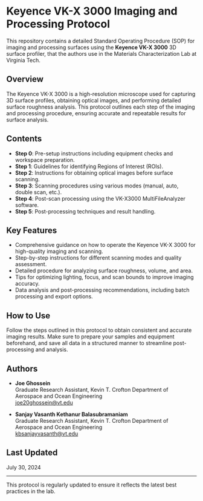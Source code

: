 # Keyence VK-X 3000 Imaging and Processing Protocol

This repository contains a detailed Standard Operating Procedure (SOP) for imaging and processing surfaces using the **Keyence VK-X 3000** 3D surface profiler, that the authors use in the Materials Characterization Lab at Virginia Tech.

## Overview

The Keyence VK-X 3000 is a high-resolution microscope used for capturing 3D surface profiles, obtaining optical images, and performing detailed surface roughness analysis. This protocol outlines each step of the imaging and processing procedure, ensuring accurate and repeatable results for surface analysis.

## Contents

- **Step 0**: Pre-setup instructions including equipment checks and workspace preparation.
- **Step 1**: Guidelines for identifying Regions of Interest (ROIs).
- **Step 2**: Instructions for obtaining optical images before surface scanning.
- **Step 3**: Scanning procedures using various modes (manual, auto, double scan, etc.).
- **Step 4**: Post-scan processing using the VK-X3000 MultiFileAnalyzer software.
- **Step 5**: Post-processing techniques and result handling.

## Key Features

- Comprehensive guidance on how to operate the Keyence VK-X 3000 for high-quality imaging and scanning.
- Step-by-step instructions for different scanning modes and quality assessment.
- Detailed procedure for analyzing surface roughness, volume, and area.
- Tips for optimizing lighting, focus, and scan bounds to improve imaging accuracy.
- Data analysis and post-processing recommendations, including batch processing and export options.

## How to Use

Follow the steps outlined in this protocol to obtain consistent and accurate imaging results. Make sure to prepare your samples and equipment beforehand, and save all data in a structured manner to streamline post-processing and analysis.

## Authors

- **Joe Ghossein**  
Graduate Research Assistant, Kevin T. Crofton Department of Aerospace and Ocean Engineering  
[joe20ghossein@vt.edu](mailto:joe20ghossein@vt.edu)

- **Sanjay Vasanth Kethanur Balasubramaniam**  
Graduate Research Assistant, Kevin T. Crofton Department of Aerospace and Ocean Engineering  
[kbsanjayvasanth@vt.edu](mailto:kbsanjayvasanth@vt.edu)

## Last Updated
July 30, 2024

---

This protocol is regularly updated to ensure it reflects the latest best practices in the lab.
